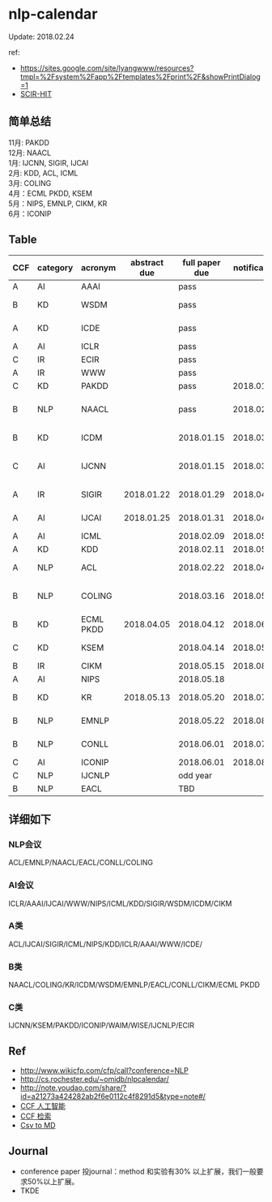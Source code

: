 # nlp-calendar

Update: 2018.02.24

ref:

- https://sites.google.com/site/lyangwww/resources?tmpl=%2Fsystem%2Fapp%2Ftemplates%2Fprint%2F&showPrintDialog=1
- [SCIR-HIT](http://mp.weixin.qq.com/s/3N7F9vT-5FodL2JMkua8Xw)

## 简单总结

11月: PAKDD <br/>
12月: NAACL <br/>
1月: IJCNN, SIGIR, IJCAI <br/>
2月: KDD, ACL, ICML <br/>
3月: COLING <br/>
4月：ECML PKDD, KSEM <br/>
5月：NIPS, EMNLP, CIKM, KR <br/>
6月：ICONIP <br/>

## Table

| CCF | category | acronym   | abstract due | full paper due | notification | conference time | conference address     | page                                                     |
|-----|----------|-----------|--------------|----------------|--------------|-----------------|------------------------|----------------------------------------------------------|
| A   | AI       | AAAI      |              | pass           |              |                 |                        |                                                          |
| B   | KD       | WSDM      |              | pass           |              |                 |                        | http://www.wsdm-conference.org/2018/call-for-papers.html |
| A   | KD       | ICDE      |              | pass           |              |                 |                        | https://icde2018.org/index.php/welcome/important-dates/  |
| A   | AI       | ICLR      |              | pass           |              |                 |                        |                                                          |
| C   | IR       | ECIR      |              | pass           |              |                 |                        |                                                          |
| A   | IR       | WWW       |              | pass           |              |                 |                        |                                                          |
| C   | KD       | PAKDD     |              | pass           | 2018.01.28   | 2018.07.08      | Rio, Brazil            | http://prada-research.net/pakdd18/                       |
| B   | NLP      | NAACL     |              | pass           | 2018.02.13   | 2018.06.01      | New Orleans, Louisiana | http://naacl2018.org/call_for_paper.html                 |
| B   | KD       | ICDM      |              | 2018.01.15     | 2018.03.18   | 2018.07.11      | New York, USA          | http://www.data-mining-forum.de/important_dates.php      |
| C   | AI       | IJCNN     |              | 2018.01.15     | 2018.03.15   | 2018.07.08      | Rio de Janeiro, Brazil | http://www.ecomp.poli.br/~wcci2018/call-for-papers/      |
| A   | IR       | SIGIR     | 2018.01.22   | 2018.01.29     | 2018.04.11   | 2018.07.08      | Michigan, USA          | https://easychair.org/cfp/sigir2018                      |
| A   | AI       | IJCAI     | 2018.01.25   | 2018.01.31     | 2018.04.16   | 2018.07.13      | Stockholm, Sweden      | https://www.ijcai-18.org/cfp/                            |
| A   | AI       | ICML      |              | 2018.02.09     | 2018.05.11   |                 |                        | https://2017.icml.cc/Conferences/2018/CallForPapers      |
| A   | KD       | KDD       |              | 2018.02.11     | 2018.05.06   |                 |                        | http://www.kdd.org/kdd2018/                              |
| A   | NLP      | ACL       |              | 2018.02.22     | 2018.04.20   | 2018.07.15      | Melbourne, Australia   | http://acl2018.org/call-for-papers                       |
| B   | NLP      | COLING    |              | 2018.03.16     | 2018.05.17   | 2018.08.22      | New Mexico, USA        | http://coling2018.org/first-call-for-papers/             |
| B   | KD       | ECML PKDD | 2018.04.05   | 2018.04.12     | 2018.06.14   |                 | Ireland                | http://www.ecmlpkdd2018.org/key-dates-deadlines/         |
| C   | KD       | KSEM      |              | 2018.04.14     | 2018.05.27   |                 | Changchun, China       |                                                          |
| B   | IR       | CIKM      |              | 2018.05.15     | 2018.08.06   | 2018.10.22      | Italy                  | http://www.wikicfp.com/cfp/program?id=462&s=CIKM         |
| A   | AI       | NIPS      |              | 2018.05.18     |              |                 |                        | https://nips.cc/Conferences/2018/Dates                   |
| B   | KD       | KR        | 2018.05.13   | 2018.05.20     | 2018.07.11   | 2018.10.30      | Tempe, Arizona         | http://reasoning.eas.asu.edu/kr2018/                     |
| B   | NLP      | EMNLP     |              | 2018.05.22     | 2018.08.06   | 2018.10.31      | Brussels, Belgium      | http://www.wikicfp.com/cfp/program?id=883                |
| B   | NLP      | CONLL     |              | 2018.06.01     | 2018.07.27   | 2018.10.31      | Brussels, Belgium      | http://www.conll.org/cfp-2017                            |
| C   | AI       | ICONIP    |              | 2018.06.01     | 2018.08.01   |                 | Cambodia               | https://conference.cs.cityu.edu.hk/iconip/               |
| C   | NLP      | IJCNLP    |              | odd year       |              |                 |                        |                                                          |
| B   | NLP      | EACL      |              | TBD            |              |                 |                        | http://www.wikicfp.com/cfp/program?id=785                |

## 详细如下

### NLP会议

ACL/EMNLP/NAACL/EACL/CONLL/COLING

### AI会议

ICLR/AAAI/IJCAI/WWW/NIPS/ICML/KDD/SIGIR/WSDM/ICDM/CIKM

### A类

ACL/IJCAI/SIGIR/ICML/NIPS/KDD/ICLR/AAAI/WWW/ICDE/

### B类

NAACL/COLING/KR/ICDM/WSDM/EMNLP/EACL/CONLL/CIKM/ECML PKDD

### C类

IJCNN/KSEM/PAKDD/ICONIP/WAIM/WISE/IJCNLP/ECIR

## Ref

- http://www.wikicfp.com/cfp/call?conference=NLP
- http://cs.rochester.edu/~omidb/nlpcalendar/
- http://note.youdao.com/share/?id=a21273a424282ab2f6e0112c4f8291d5&type=note#/
- [CCF 人工智能](http://www.ccf.org.cn/xspj/rgzn/)
- [CCF 检索](http://www.ccf.org.cn/xspj/sjk/sjwj/nrjs/)
- [Csv to MD](http://stevecat.net/table-magic/#)

## Journal

- conference paper 投journal：method 和实验有30% 以上扩展，我们一般要求50%以上扩展。
- TKDE
